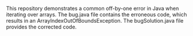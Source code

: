 This repository demonstrates a common off-by-one error in Java when iterating over arrays. The bug.java file contains the erroneous code, which results in an ArrayIndexOutOfBoundsException. The bugSolution.java file provides the corrected code.